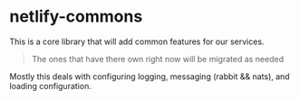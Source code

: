 # netlify-commons

This is a core library that will add common features for our services. 

> The ones that have there own right now will be migrated as needed 

Mostly this deals with configuring logging, messaging (rabbit && nats), and loading configuration. 
